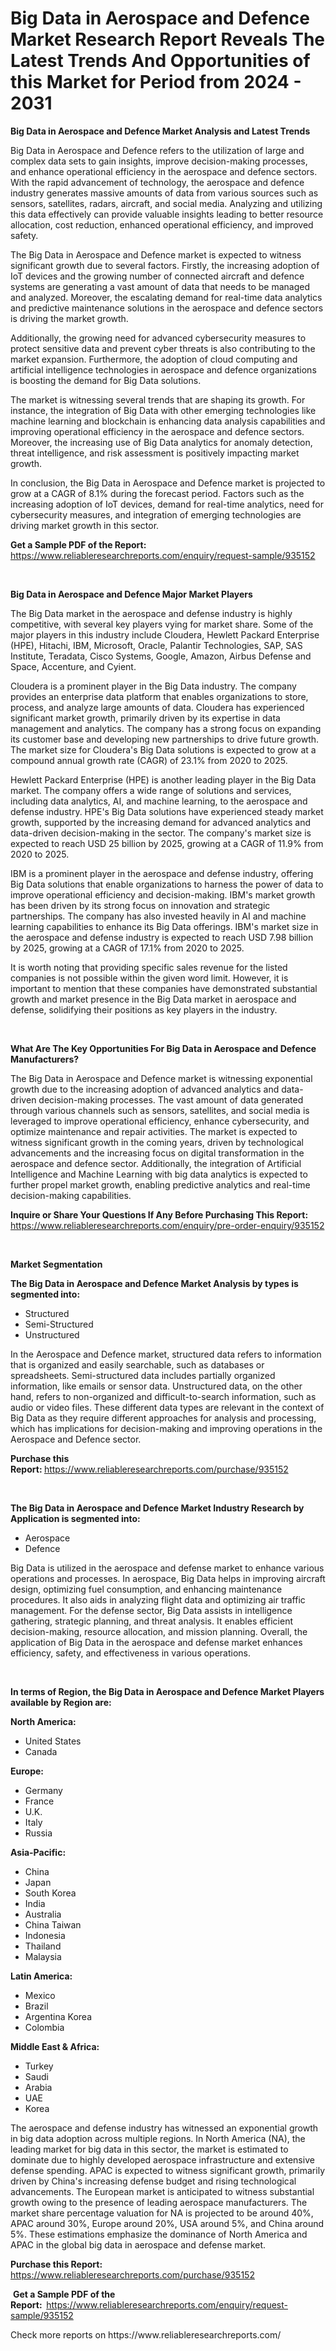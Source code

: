 <p><h1>Big Data in Aerospace and Defence Market Research Report Reveals The Latest Trends And Opportunities of this Market for Period from 2024 - 2031</h1></p><p><strong>Big Data in Aerospace and Defence Market Analysis and Latest Trends</strong></p>
<p><p>Big Data in Aerospace and Defence refers to the utilization of large and complex data sets to gain insights, improve decision-making processes, and enhance operational efficiency in the aerospace and defence sectors. With the rapid advancement of technology, the aerospace and defence industry generates massive amounts of data from various sources such as sensors, satellites, radars, aircraft, and social media. Analyzing and utilizing this data effectively can provide valuable insights leading to better resource allocation, cost reduction, enhanced operational efficiency, and improved safety.</p><p>The Big Data in Aerospace and Defence market is expected to witness significant growth due to several factors. Firstly, the increasing adoption of IoT devices and the growing number of connected aircraft and defence systems are generating a vast amount of data that needs to be managed and analyzed. Moreover, the escalating demand for real-time data analytics and predictive maintenance solutions in the aerospace and defence sectors is driving the market growth.</p><p>Additionally, the growing need for advanced cybersecurity measures to protect sensitive data and prevent cyber threats is also contributing to the market expansion. Furthermore, the adoption of cloud computing and artificial intelligence technologies in aerospace and defence organizations is boosting the demand for Big Data solutions.</p><p>The market is witnessing several trends that are shaping its growth. For instance, the integration of Big Data with other emerging technologies like machine learning and blockchain is enhancing data analysis capabilities and improving operational efficiency in the aerospace and defence sectors. Moreover, the increasing use of Big Data analytics for anomaly detection, threat intelligence, and risk assessment is positively impacting market growth.</p><p>In conclusion, the Big Data in Aerospace and Defence market is projected to grow at a CAGR of 8.1% during the forecast period. Factors such as the increasing adoption of IoT devices, demand for real-time analytics, need for cybersecurity measures, and integration of emerging technologies are driving market growth in this sector.</p></p>
<p><strong>Get a Sample PDF of the Report:&nbsp;</strong> <a href="https://www.reliableresearchreports.com/enquiry/request-sample/935152">https://www.reliableresearchreports.com/enquiry/request-sample/935152</a></p>
<p>&nbsp;</p>
<p><strong>Big Data in Aerospace and Defence Major Market Players</strong></p>
<p><p>The Big Data market in the aerospace and defense industry is highly competitive, with several key players vying for market share. Some of the major players in this industry include Cloudera, Hewlett Packard Enterprise (HPE), Hitachi, IBM, Microsoft, Oracle, Palantir Technologies, SAP, SAS Institute, Teradata, Cisco Systems, Google, Amazon, Airbus Defense and Space, Accenture, and Cyient.</p><p>Cloudera is a prominent player in the Big Data industry. The company provides an enterprise data platform that enables organizations to store, process, and analyze large amounts of data. Cloudera has experienced significant market growth, primarily driven by its expertise in data management and analytics. The company has a strong focus on expanding its customer base and developing new partnerships to drive future growth. The market size for Cloudera's Big Data solutions is expected to grow at a compound annual growth rate (CAGR) of 23.1% from 2020 to 2025.</p><p>Hewlett Packard Enterprise (HPE) is another leading player in the Big Data market. The company offers a wide range of solutions and services, including data analytics, AI, and machine learning, to the aerospace and defense industry. HPE's Big Data solutions have experienced steady market growth, supported by the increasing demand for advanced analytics and data-driven decision-making in the sector. The company's market size is expected to reach USD 25 billion by 2025, growing at a CAGR of 11.9% from 2020 to 2025.</p><p>IBM is a prominent player in the aerospace and defense industry, offering Big Data solutions that enable organizations to harness the power of data to improve operational efficiency and decision-making. IBM's market growth has been driven by its strong focus on innovation and strategic partnerships. The company has also invested heavily in AI and machine learning capabilities to enhance its Big Data offerings. IBM's market size in the aerospace and defense industry is expected to reach USD 7.98 billion by 2025, growing at a CAGR of 17.1% from 2020 to 2025.</p><p>It is worth noting that providing specific sales revenue for the listed companies is not possible within the given word limit. However, it is important to mention that these companies have demonstrated substantial growth and market presence in the Big Data market in aerospace and defense, solidifying their positions as key players in the industry.</p></p>
<p>&nbsp;</p>
<p><strong>What Are The Key Opportunities For Big Data in Aerospace and Defence Manufacturers?</strong></p>
<p><p>The Big Data in Aerospace and Defence market is witnessing exponential growth due to the increasing adoption of advanced analytics and data-driven decision-making processes. The vast amount of data generated through various channels such as sensors, satellites, and social media is leveraged to improve operational efficiency, enhance cybersecurity, and optimize maintenance and repair activities. The market is expected to witness significant growth in the coming years, driven by technological advancements and the increasing focus on digital transformation in the aerospace and defence sector. Additionally, the integration of Artificial Intelligence and Machine Learning with big data analytics is expected to further propel market growth, enabling predictive analytics and real-time decision-making capabilities.</p></p>
<p><strong>Inquire or Share Your Questions If Any Before Purchasing This Report:</strong> <a href="https://www.reliableresearchreports.com/enquiry/pre-order-enquiry/935152">https://www.reliableresearchreports.com/enquiry/pre-order-enquiry/935152</a></p>
<p>&nbsp;</p>
<p><strong>Market Segmentation</strong></p>
<p><strong>The Big Data in Aerospace and Defence Market Analysis by types is segmented into:</strong></p>
<p><ul><li>Structured</li><li>Semi-Structured</li><li>Unstructured</li></ul></p>
<p><p>In the Aerospace and Defence market, structured data refers to information that is organized and easily searchable, such as databases or spreadsheets. Semi-structured data includes partially organized information, like emails or sensor data. Unstructured data, on the other hand, refers to non-organized and difficult-to-search information, such as audio or video files. These different data types are relevant in the context of Big Data as they require different approaches for analysis and processing, which has implications for decision-making and improving operations in the Aerospace and Defence sector.</p></p>
<p><strong>Purchase this Report:&nbsp;</strong><a href="https://www.reliableresearchreports.com/purchase/935152">https://www.reliableresearchreports.com/purchase/935152</a></p>
<p>&nbsp;</p>
<p><strong>The Big Data in Aerospace and Defence Market Industry Research by Application is segmented into:</strong></p>
<p><ul><li>Aerospace</li><li>Defence</li></ul></p>
<p><p>Big Data is utilized in the aerospace and defense market to enhance various operations and processes. In aerospace, Big Data helps in improving aircraft design, optimizing fuel consumption, and enhancing maintenance procedures. It also aids in analyzing flight data and optimizing air traffic management. For the defense sector, Big Data assists in intelligence gathering, strategic planning, and threat analysis. It enables efficient decision-making, resource allocation, and mission planning. Overall, the application of Big Data in the aerospace and defense market enhances efficiency, safety, and effectiveness in various operations.</p></p>
<p>&nbsp;</p>
<p><strong>In terms of Region, the Big Data in Aerospace and Defence Market Players available by Region are:</strong></p>
<p>
    <p> <strong> North America: </strong>
        <ul>
            <li>United States</li>
            <li>Canada</li>
        </ul>
        </p> 
    <p> <strong> Europe: </strong>
        <ul>
            <li>Germany</li>
            <li>France</li>
            <li>U.K.</li>
            <li>Italy</li>
            <li>Russia</li>
        </ul>
        </p> 
    <p> <strong> Asia-Pacific: </strong>
        <ul>
            <li>China</li>
            <li>Japan</li>
            <li>South Korea</li>
            <li>India</li>
            <li>Australia</li>
            <li>China Taiwan</li>
            <li>Indonesia</li>
            <li>Thailand</li>
            <li>Malaysia</li>
        </ul>
        </p> 
    <p> <strong> Latin America: </strong>
        <ul>
            <li>Mexico</li>
            <li>Brazil</li>
            <li>Argentina Korea</li>
            <li>Colombia</li>
        </ul>
        </p> 
    <p> <strong> Middle East & Africa: </strong>
        <ul>
            <li>Turkey</li>
            <li>Saudi</li>
            <li>Arabia</li>
            <li>UAE</li>
            <li>Korea</li>
        </ul>
    </p>
    </p>
<p><p>The aerospace and defense industry has witnessed an exponential growth in big data adoption across multiple regions. In North America (NA), the leading market for big data in this sector, the market is estimated to dominate due to highly developed aerospace infrastructure and extensive defense spending. APAC is expected to witness significant growth, primarily driven by China's increasing defense budget and rising technological advancements. The European market is anticipated to witness substantial growth owing to the presence of leading aerospace manufacturers. The market share percentage valuation for NA is projected to be around 40%, APAC around 30%, Europe around 20%, USA around 5%, and China around 5%. These estimations emphasize the dominance of North America and APAC in the global big data in aerospace and defense market.</p></p>
<p><strong>Purchase this Report: </strong><a href="https://www.reliableresearchreports.com/purchase/935152">https://www.reliableresearchreports.com/purchase/935152</a></p>
<p>&nbsp;<strong>Get a Sample PDF of the Report:&nbsp;&nbsp;</strong><a href="https://www.reliableresearchreports.com/enquiry/request-sample/935152">https://www.reliableresearchreports.com/enquiry/request-sample/935152</a></p>
<p><strong></strong></p>
<p>Check more reports on https://www.reliableresearchreports.com/</p>
